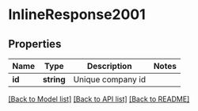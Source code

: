 # InlineResponse2001

## Properties
Name | Type | Description | Notes
------------ | ------------- | ------------- | -------------
**id** | **string** | Unique company id | 

[[Back to Model list]](../../README.md#documentation-for-models) [[Back to API list]](../../README.md#documentation-for-api-endpoints) [[Back to README]](../../README.md)


